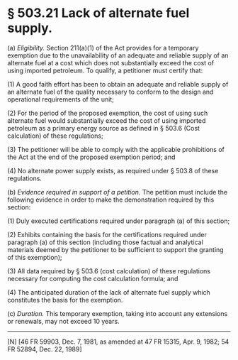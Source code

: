 # § 503.21   Lack of alternate fuel supply.

(a) *Eligibility.* Section 211(a)(1) of the Act provides for a temporary exemption due to the unavailability of an adequate and reliable supply of an alternate fuel at a cost which does not substantially exceed the cost of using imported petroleum. To qualify, a petitioner must certify that:


(1) A good faith effort has been to obtain an adequate and reliable supply of an alternate fuel of the quality necessary to conform to the design and operational requirements of the unit;


(2) For the period of the proposed exemption, the cost of using such alternate fuel would substantially exceed the cost of using imported petroleum as a primary energy source as defined in § 503.6 (Cost calculation) of these regulations;


(3) The petitioner will be able to comply with the applicable prohibitions of the Act at the end of the proposed exemption period; and


(4) No alternate power supply exists, as required under § 503.8 of these regulations. 


(b) *Evidence required in support of a petition.* The petition must include the following evidence in order to make the demonstration required by this section:


(1) Duly executed certifications required under paragraph (a) of this section;


(2) Exhibits containing the basis for the certifications required under paragraph (a) of this section (including those factual and analytical materials deemed by the petitioner to be sufficient to support the granting of this exemption);


(3) All data required by § 503.6 (cost calculation) of these regulations necessary for computing the cost calculation formula; and


(4) The anticipated duration of the lack of alternate fuel supply which constitutes the basis for the exemption.


(c) *Duration.* This temporary exemption, taking into account any extensions or renewals, may not exceed 10 years.



---

[N] [46 FR 59903, Dec. 7, 1981, as amended at 47 FR 15315, Apr. 9, 1982; 54 FR 52894, Dec. 22, 1989]




